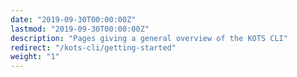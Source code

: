 ```yaml
---
date: "2019-09-30T00:00:00Z"
lastmod: "2019-09-30T00:00:00Z"
description: "Pages giving a general overview of the KOTS CLI"
redirect: "/kots-cli/getting-started"
weight: "1"
---
```

